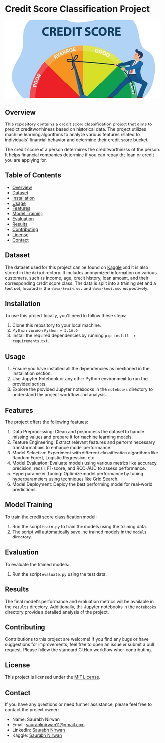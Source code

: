 # Credit Score Classification Project

![Credit Score Classification](dataset-cover.jpg)

## Overview

This repository contains a credit score classification project that aims to predict creditworthiness based on historical data. The project utilizes machine learning algorithms to analyze various features related to individuals' financial behavior and determine their credit score bucket. 

The credit score of a person determines the creditworthiness of the person. It helps financial companies determine if you can repay the loan or credit you are applying for.

## Table of Contents

- [Overview](#overview)
- [Dataset](#dataset)
- [Installation](#installation)
- [Usage](#usage)
- [Features](#features)
- [Model Training](#model-training)
- [Evaluation](#evaluation)
- [Results](#results)
- [Contributing](#contributing)
- [License](#license)
- [Contact](#contact)

## Dataset

The dataset used for this project can be found on [Kaggle](https://statso.io/credit-score-classification-case-study/) and it is also stored in the `data` directory. It includes anonymized information on various customers, such as income, age, credit history, loan amount, and their corresponding credit score class. The data is split into a training set and a test set, located in the `data/train.csv` and `data/test.csv` respectively.

## Installation

To use this project locally, you'll need to follow these steps:

1. Clone this repository to your local machine.
2. Python version `Python = 3.10.6`
3. Install the required dependencies by running `pip install -r requirements.txt`.

## Usage

1. Ensure you have installed all the dependencies as mentioned in the Installation section.
2. Use Jupyter Notebook or any other Python environment to run the provided scripts.
3. Explore the provided Jupyter notebooks in the `notebooks` directory to understand the project workflow and analysis.

## Features

The project offers the following features:

1. Data Preprocessing: Clean and preprocess the dataset to handle missing values and prepare it for machine learning models.
2. Feature Engineering: Extract relevant features and perform necessary transformations to enhance model performance.
3. Model Selection: Experiment with different classification algorithms like Random Forest, Logistic Regression, etc.
4. Model Evaluation: Evaluate models using various metrics like accuracy, precision, recall, F1-score, and ROC-AUC to assess performance.
5. Hyperparameter Tuning: Optimize model performance by tuning hyperparameters using techniques like Grid Search.
6. Model Deployment: Deploy the best performing model for real-world predictions.

## Model Training

To train the credit score classification model:

1. Run the script `train.py` to train the models using the training data.
2. The script will automatically save the trained models in the `models` directory.

## Evaluation

To evaluate the trained models:

1. Run the script `evaluate.py` using the test data.


## Results

The final model's performance and evaluation metrics will be available in the `results` directory. Additionally, the Jupyter notebooks in the `notebooks` directory provide a detailed analysis of the project.

## Contributing

Contributions to this project are welcome! If you find any bugs or have suggestions for improvements, feel free to open an issue or submit a pull request. Please follow the standard GitHub workflow when contributing.

## License

This project is licensed under the [MIT License](LICENSE).

## Contact

If you have any questions or need further assistance, please feel free to contact the project owner:

- Name: Saurabh Nirwan
- Email: saurabhnirwan11@gmail.com
- LinkedIn: [Saurabh Nirwan](https://www.linkedin.com/in/saurabh-nirwan-468a9683)
- Kaggle:  [Saurabh Nirwan](https://www.kaggle.com/saurabhnirwan)